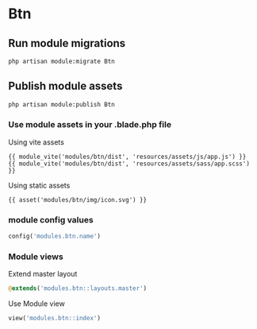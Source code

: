 # Btn



## Run module migrations

```sh
php artisan module:migrate Btn
```



## Publish module assets

```sh
php artisan module:publish Btn
```




### Use module assets in your .blade.php file

Using vite assets
```blade
{{ module_vite('modules/btn/dist', 'resources/assets/js/app.js') }}
{{ module_vite('modules/btn/dist', 'resources/assets/sass/app.scss') }}
```


Using static assets
```blade
{{ asset('modules/btn/img/icon.svg') }}
 ```

### module config values
```php
config('modules.btn.name')
```



### Module views

Extend master layout

```php
@extends('modules.btn::layouts.master')
```

Use Module view

```php
view('modules.btn::index')
```
